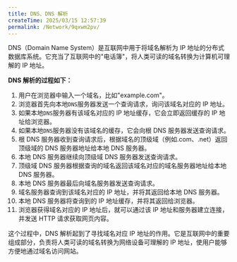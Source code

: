```yaml
---
title: DNS、DNS 解析
createTime: 2025/03/15 12:57:39
permalink: /Network/9qxwm2pv/
---
```


DNS（Domain Name System）是互联网中用于将域名解析为 IP 地址的分布式数据库系统。它充当了互联网中的"电话簿"，将人类可读的域名转换为计算机可理解的 IP 地址。

**DNS 解析的过程如下：**

1. 用户在浏览器中输入一个域名，比如"example.com"。
2. 浏览器首先向本地`DNS`服务器发送一个查询请求，询问该域名对应的 IP 地址。
3. 如果本地`DNS`服务器有该域名对应的 IP 地址缓存，它会立即返回缓存的 IP 地址给浏览器。
4. 如果本地`DNS`服务器没有该域名的缓存，它会向根 DNS 服务器发送查询请求。
5. 根 DNS 服务器收到查询请求后，根据域名的顶级域（例如.com、.net）返回顶级域的 DNS 服务器地址给本地 DNS 服务器。
6. 本地 DNS 服务器继续向顶级域 DNS 服务器发送查询请求。
7. 顶级域 DNS 服务器根据查询的域名返回该域名对应的域名服务器地址给本地 DNS 服务器。
8. 本地 DNS 服务器最后向域名服务器发送查询请求。
9. 域名服务器查询到该域名对应的 IP 地址，并将其返回给本地 DNS 服务器。
10. 本地 DNS 服务器将查询到的 IP 地址缓存，并将其返回给浏览器。
11. 浏览器获得域名对应的 IP 地址后，就可以通过该 IP 地址和服务器建立连接，并发送 HTTP 请求获取网页内容。

这个过程中，DNS 解析起到了寻找域名对应 IP 地址的作用。它是互联网中的重要组成部分，负责将人类可读的域名转换为网络设备可理解的 IP 地址，使用户能够方便地通过域名访问网站。
